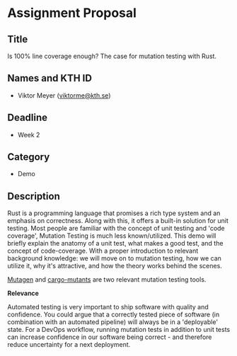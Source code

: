 # Assignment Proposal

## Title

Is 100% line coverage enough? The case for mutation testing with Rust.

## Names and KTH ID
- Viktor Meyer (viktorme@kth.se)

## Deadline
- Week 2

## Category
- Demo

## Description

Rust is a programming language that promises a rich type system and an emphasis on correctness. Along with this, it offers a built-in solution for unit testing. Most people are familiar with the concept of unit testing and 'code coverage', Mutation Testing is much less known/utilized. This demo will briefly explain the anatomy of a unit test, what makes a good test, and the concept of code-coverage. With a proper introduction to relevant background knowledge: we will move on to mutation testing, how we can utilize it, why it's attractive, and how the theory works behind the scenes. 

[Mutagen](https://github.com/llogiq/mutagen) and [cargo-mutants](https://mutants.rs/) are two relevant mutation testing tools.

**Relevance**

Automated testing is very important to ship software with quality and confidence. You could argue that a correctly tested piece of software (in combination with an automated pipeline) will always be in a 'deployable' state. For a DevOps workflow, running mutation tests in addition to unit tests can increase confidence in our software being correct - and therefore reduce uncertainty for a next deployment.

